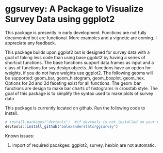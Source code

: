 # ggsurvey: A Package to Visualize Survey Data using ggplot2
This package is presently in early development. Functions are not fully documented but are functional. More examples and a vignette are coming. I appreciate any feedback.

This package builds upon ggplot2 but is designed for survey data with a goal of taking less code than using base ggplot2 by having a series of shortcut functions.  The base functions support data.frames as input and a class of functions for svy.design objects. All functions have an option for weights, if you do not have weights use ggplot2.  The following geoms will be supported: geom_bar, geom_histogram, 
geom_boxplot, geom_hex.  Options for 2d and 3d faceting exist for all functions. The geom_bar functions are design to make bar charts of histograms in crosstab style. The goal of this package is to simplify the syntax used to make plots of survey data 

This package is currently located on github.  Run the following code to install. 
``` r
# install.packages("devtools")  #if devtools is not installed on your machine
devtools::install_github("balexanderstats/ggsurvey")
```

Known issues: 
1. Import of required pacakges: ggplot2, survey, hexbin are not automatic.
